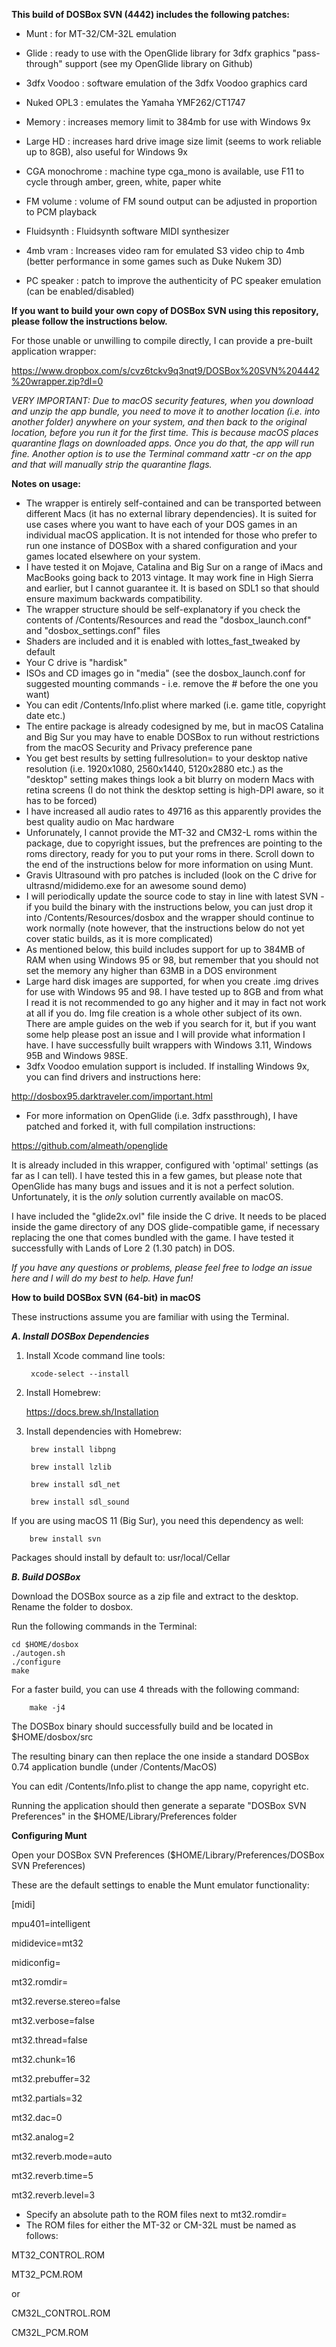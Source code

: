 **This build of DOSBox SVN (4442) includes the following patches:**

- Munt : for MT-32/CM-32L emulation
	
- Glide : ready to use with the OpenGlide library for 3dfx graphics "pass-through" support (see my OpenGlide library on Github)

- 3dfx Voodoo : software emulation of the 3dfx Voodoo graphics card
	
- Nuked OPL3 : emulates the Yamaha YMF262/CT1747
	
- Memory : increases memory limit to 384mb for use with Windows 9x
	
- Large HD : increases hard drive image size limit (seems to work reliable up to 8GB), also useful for Windows 9x

- CGA monochrome : machine type cga_mono is available, use F11 to cycle through amber, green, white, paper white

- FM volume : volume of FM sound output can be adjusted in proportion to PCM playback 

- Fluidsynth : Fluidsynth software MIDI synthesizer

- 4mb vram : Increases video ram for emulated S3 video chip to 4mb (better performance in some games such as Duke Nukem 3D) 

- PC speaker : patch to improve the authenticity of PC speaker emulation (can be enabled/disabled)


**If you want to build your own copy of DOSBox SVN using this repository, please follow the instructions below.**

For those unable or unwilling to compile directly, I can provide a pre-built application wrapper:

https://www.dropbox.com/s/cvz6tckv9q3nqt9/DOSBox%20SVN%204442%20wrapper.zip?dl=0


_VERY IMPORTANT: Due to macOS security features, when you download and unzip the app bundle, you need to move it to another location (i.e. into another folder) anywhere on your system, and then back to the original location, before you run it for the first time. This is because macOS places quarantine flags on downloaded apps. Once you do that, the app will run fine. Another option is to use the Terminal command xattr -cr on the app and that will manually strip the quarantine flags._



**Notes on usage:**

- The wrapper is entirely self-contained and can be transported between different Macs (it has no external library dependencies). It is suited for use cases where you want to have each of your DOS games in an individual macOS application. It is not intended for those who prefer to run one instance of DOSBox with a shared configuration and your games located elsewhere on your system.
- I have tested it on Mojave, Catalina and Big Sur on a range of iMacs and MacBooks going back to 2013 vintage. It may work fine in High Sierra and earlier, but I cannot guarantee it. It is based on SDL1 so that should ensure maximum backwards compatibility.
- The wrapper structure should be self-explanatory if you check the contents of /Contents/Resources and read the "dosbox_launch.conf" and "dosbox_settings.conf" files
- Shaders are included and it is enabled with lottes_fast_tweaked by default
- Your C drive is "hardisk"
- ISOs and CD images go in "media" (see the dosbox_launch.conf for suggested mounting commands - i.e. remove the # before the one you want)
- You can edit /Contents/Info.plist where marked (i.e. game title, copyright date etc.)
- The entire package is already codesigned by me, but in macOS Catalina and Big Sur you may have to enable DOSBox to run without restrictions from the macOS Security and Privacy preference pane
- You get best results by setting fullresolution= to your desktop native resolution (i.e. 1920x1080, 2560x1440, 5120x2880 etc.) as the "desktop" setting makes things look a bit blurry on modern Macs with retina screens (I do not think the desktop setting is high-DPI aware, so it has to be forced)
- I have increased all audio rates to 49716 as this apparently provides the best quality audio on Mac hardware
- Unforunately, I cannot provide the MT-32 and CM32-L roms within the package, due to copyright issues, but the prefrences are pointing to the roms directory, ready for you to put your roms in there. Scroll down to the end of the instructions below for more information on using Munt.
- Gravis Ultrasound with pro patches is included (look on the C drive for ultrasnd/mididemo.exe for an awesome sound demo)
- I will periodically update the source code to stay in line with latest SVN - if you build the binary with the instructions below, you can just drop it into /Contents/Resources/dosbox and the wrapper should continue to work normally (note however, that the instructions below do not yet cover static builds, as it is more complicated)
- As mentioned below, this build includes support for up to 384MB of RAM when using Windows 95 or 98, but remember that you should not set the memory any higher than 63MB in a DOS environment
- Large hard disk images are supported, for when you create .img drives for use with Windows 95 and 98. I have tested up to 8GB and from what I read it is not recommended to go any higher and it may in fact not work at all if you do. Img file creation is a whole other subject of its own. There are ample guides on the web if you search for it, but if you want some help please post an issue and I will provide what information I have. I have successfully built wrappers with Windows 3.11, Windows 95B and Windows 98SE.
- 3dfx Voodoo emulation support is included. If installing Windows 9x, you can find drivers and instructions here:

http://dosbox95.darktraveler.com/important.html

- For more information on OpenGlide (i.e. 3dfx passthrough), I have patched and forked it, with full compilation instructions:

https://github.com/almeath/openglide

It is already included in this wrapper, configured with 'optimal' settings (as far as I can tell). I have tested this in a few games, but please note that OpenGlide has many bugs and issues and it is not a perfect solution. Unfortunately, it is the _only_ solution currently available on macOS.

I have included the "glide2x.ovl" file inside the C drive. It needs to be placed inside the game directory of any DOS glide-compatible game, if necessary replacing the one that comes bundled with the game. I have tested it successfully with Lands of Lore 2 (1.30 patch) in DOS.

_If you have any questions or problems, please feel free to lodge an issue here and I will do my best to help. Have fun!_


**How to build DOSBox SVN (64-bit) in macOS**

These instructions assume you are familiar with using the Terminal.

_**A. Install DOSBox Dependencies**_

1. Install Xcode command line tools:

		xcode-select --install

2. Install Homebrew:

	https://docs.brew.sh/Installation

3. Install dependencies with Homebrew:

		brew install libpng

		brew install lzlib

		brew install sdl_net

		brew install sdl_sound
	
If you are using macOS 11 (Big Sur), you need this dependency as well:	

		brew install svn

Packages should install by default to: usr/local/Cellar

_**B. Build DOSBox**_

Download the DOSBox source as a zip file and extract to the desktop. Rename the folder to dosbox.

Run the following commands in the Terminal:

	cd $HOME/dosbox
	./autogen.sh
	./configure
	make

For a faster build, you can use 4 threads with the following command:

		make -j4

The DOSBox binary should successfully build and be located in $HOME/dosbox/src

The resulting binary can then replace the one inside a standard DOSBox 0.74 application bundle (under /Contents/MacOS)

You can edit /Contents/Info.plist to change the app name, copyright etc.

Running the application should then generate a separate "DOSBox SVN Preferences" in the $HOME/Library/Preferences folder

**Configuring Munt**

Open your DOSBox SVN Preferences ($HOME/Library/Preferences/DOSBox SVN Preferences)

These are the default settings to enable the Munt emulator functionality:

[midi]

mpu401=intelligent

mididevice=mt32

midiconfig=

mt32.romdir=

mt32.reverse.stereo=false

mt32.verbose=false

mt32.thread=false

mt32.chunk=16

mt32.prebuffer=32

mt32.partials=32

mt32.dac=0

mt32.analog=2

mt32.reverb.mode=auto

mt32.reverb.time=5

mt32.reverb.level=3

- Specify an absolute path to the ROM files next to mt32.romdir=
- The ROM files for either the MT-32 or CM-32L must be named as follows:

MT32_CONTROL.ROM

MT32_PCM.ROM

or

CM32L_CONTROL.ROM

CM32L_PCM.ROM
